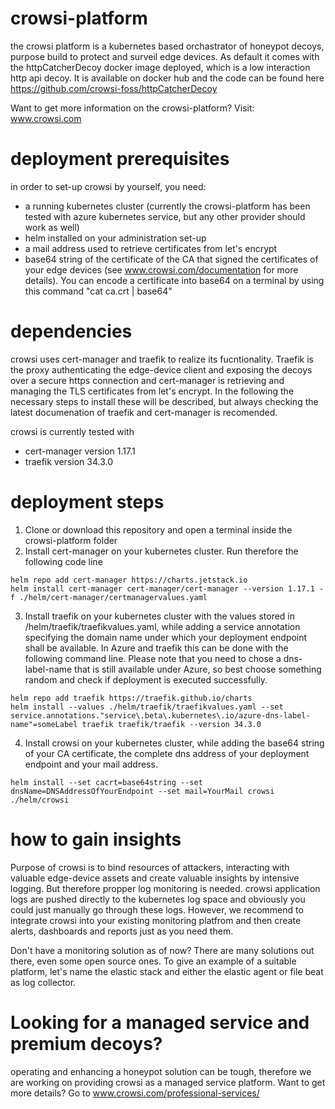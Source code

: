 # crowsi-platform
the crowsi platform is a kubernetes based orchastrator of honeypot decoys, purpose build to protect and surveil edge devices. As default it comes with the httpCatcherDecoy docker image deployed, which is a low interaction http api decoy.
It is available on docker hub and the code can be found here 
https://github.com/crowsi-foss/httpCatcherDecoy

Want to get more information on the crowsi-platform? Visit:
www.crowsi.com

# deployment prerequisites
in order to set-up crowsi by yourself, you need:
- a running kubernetes cluster (currently the crowsi-platform has been tested with azure kubernetes service, but any other provider should work as well)
- helm installed on your administration set-up
- a mail address used to retrieve certificates from let's encrypt
- base64 string of the certificate of the CA that signed the certificates of your edge devices (see www.crowsi.com/documentation for more details). You can encode a certificate into base64 on a terminal by using this command "cat ca.crt | base64"

# dependencies
crowsi uses cert-manager and traefik to realize its fucntionality. Traefik is the proxy authenticating the edge-device client and exposing the decoys over a secure https connection and cert-manager is retrieving and managing the TLS certificates from let's encrypt.
In the following the necessary steps to install these will be described, but always checking the latest documenation of traefik and cert-manager is recomended.

crowsi is currently tested with
- cert-manager version 1.17.1
- traefik version 34.3.0



# deployment steps
1. Clone or download this repository and open a terminal inside the crowsi-platform folder
2. Install cert-manager on your kubernetes cluster. Run therefore the following code line

```
helm repo add cert-manager https://charts.jetstack.io
helm install cert-manager cert-manager/cert-manager --version 1.17.1 -f ./helm/cert-manager/certmanagervalues.yaml
```
   
3. Install traefik on your kubernetes cluster with the values stored in /helm/traefik/traefikvalues.yaml, while adding a service annotation specifying the domain name under which your deployment endpoint shall be available. In Azure and traefik this can be done with the following command line. Please note that you need to chose a dns-label-name that is still available under Azure, so best choose something random and check if deployment is executed successfully. 

```
helm repo add traefik https://traefik.github.io/charts
helm install --values ./helm/traefik/traefikvalues.yaml --set service.annotations."service\.beta\.kubernetes\.io/azure-dns-label-name"=someLabel traefik traefik/traefik --version 34.3.0
```


4. Install crowsi on your kubernetes cluster, while adding the base64 string of your CA certificate, the complete dns address of your deployment endpoint and your mail address.

```
helm install --set cacrt=base64string --set dnsName=DNSAddressOfYourEndpoint --set mail=YourMail crowsi ./helm/crowsi
```



# how to gain insights
Purpose of crowsi is to bind resources of attackers, interacting with valuable edge-device assets and create valuable insights by intensive logging. 
But therefore propper log monitoring is needed.
crowsi application logs are pushed directly to the kubernetes log space and obviously you could just manually go through these logs. However, we recommend to integrate crowsi into your existing monitoring platfrom and then create alerts, dashboards and reports just as you need them.

Don't have a monitoring solution as of now?
There are many solutions out there, even some open source ones. To give an example of a suitable platform, let's name the elastic stack and either the elastic agent or file beat as log collector. 


# Looking for a managed service and premium decoys?
operating and enhancing a honeypot solution can be tough, therefore we are working on providing crowsi as a managed service platform.
Want to get more details? Go to www.crowsi.com/professional-services/



